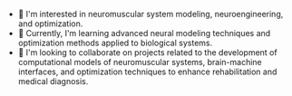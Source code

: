 - 👀 I'm interested in neuromuscular system modeling, neuroengineering, and optimization.
- 🌱 Currently, I'm learning advanced neural modeling techniques and optimization methods applied to biological systems.
- 💞️ I'm looking to collaborate on projects related to the development of computational models of neuromuscular systems, brain-machine interfaces, and optimization techniques to enhance rehabilitation and medical diagnosis.


